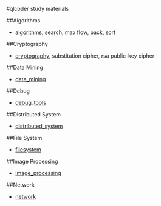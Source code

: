 #qlcoder study materials

##Algorithms
- [algorithms](algorithms), search, max flow, pack, sort

##Cryptography
- [cryptography](cryptography), substitution cipher, rsa public-key cipher

##Data Mining
- [data_mining](data_mining)

##Debug
- [debug_tools](debug_tools)

##Distributed System
- [distributed_system](distributed_system)

##File System
- [filesystem](filesystem)

##Image Processing
- [image_processing](image_processing)

##Network
- [network](network)
